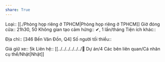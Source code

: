 ```yaml
---
share: True
---
```

Loại:: [[./Phòng họp riêng ở TPHCM|Phòng họp riêng ở TPHCM]]
Giờ đóng cửa:: 21h30, 50
Không gian tạo cảm hứng:: ✔, 1 lần/tháng
Tiện ích khác:: 

Địa chỉ:: [346 Bến Vân Đồn, Q4]
Số người tối thiểu:: 
 
Giá giữ xe:: 5k
Liên hệ:: [[../../../../../../📐 Dự án/4 Các bên liên quan/Cá nhân cụ thể/Nhật|Nhật]]
